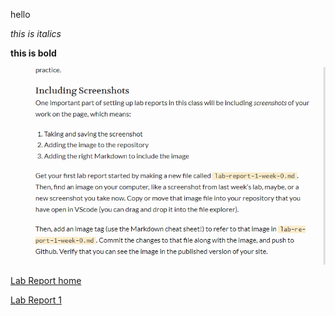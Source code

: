 hello

*this is italics*

**this is bold**


![screenshot](screenshotlab0.png)

[Lab Report home](https://zixiancai.github.io/cse15l-lab-reports/)

[Lab Report 1](https://zixiancai.github.io/cse15l-lab-reports/lab-report-1-week-0.html)
